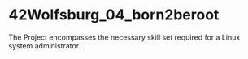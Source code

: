 # 42Wolfsburg_04_born2beroot
The Project encompasses the necessary skill set required for a Linux system administrator.
